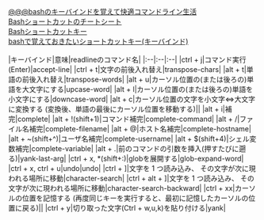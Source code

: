 [@@@bashのキーバインドを覚えて快適コマンドライン生活](https://unskilled.site/bash%E3%81%AE%E3%82%AD%E3%83%BC%E3%83%90%E3%82%A4%E3%83%B3%E3%83%89%E3%82%92%E8%A6%9A%E3%81%88%E3%81%A6%E5%BF%AB%E9%81%A9%E3%82%B3%E3%83%9E%E3%83%B3%E3%83%89%E3%83%A9%E3%82%A4%E3%83%B3%E7%94%9F/)<br/>
[Bashショートカットのチートシート](https://qiita.com/rma/items/b718ff398a7b1e16557c)<br>
[Bashショートカットキー](https://qiita.com/takayu90/items/011a674b0a903572a50c)<br>
[bashで覚えておきたいショートカットキー(キーバインド)](https://orebibou.com/ja/home/201506/20150629_001/)<br>
<br>
|キーバインド|意味|readlineのコマンド名|
|:--|:--|:--|
|ctrl + j|コマンド実行(Enter)|accept-line|
|ctrl + t|文字の前後入れ替え|transpose-chars|
|alt + t|単語の前後入れ替え|transpose-words|
|alt + u|カーソル位置の(または後ろの)単語を大文字にする|upcase-word|
|alt + l|カーソル位置の(または後ろの)単語を小文字にする|downcase-word|
|alt + c|カーソル位置の文字を小文字⇔大文字に変換する (変換後、単語の最後にカーソル位置を移動する)||
|alt + i|補完|complete|
|alt + !(shift+1)|コマンド補完|complete-command|
|alt + /|ファイル名補完|complete-filename|
|alt + @|ホスト名補完|complete-hostname|
|alt + ~(shift+^)|ユーザ名補完|complete-username|
|alt + $(shift+4)|シェル変数補完|complete-variable|
|alt + .|前のコマンドの引数を挿入(押すたびに遡る)|yank-last-arg|
|ctrl + x, *(shift+:)|globを展開する|glob-expand-word|
|ctrl + x, ctrl + u|undo|undo|
|ctrl + ]|文字を 1 つ読み込み、 その文字が次に現われる場所に移動|character-search|
|ctrl + alt + ]|文字を 1 つ読み込み、 その文字が次に現われる場所に移動|character-search-backward|
|ctrl + xx|カーソルの位置を記憶する (再度同じキーを実行すると、最初に記憶したカーソルの位置に戻る)||
|ctrl + y|切り取った文字(Ctrl + w,u,k)を貼り付ける|yank|
